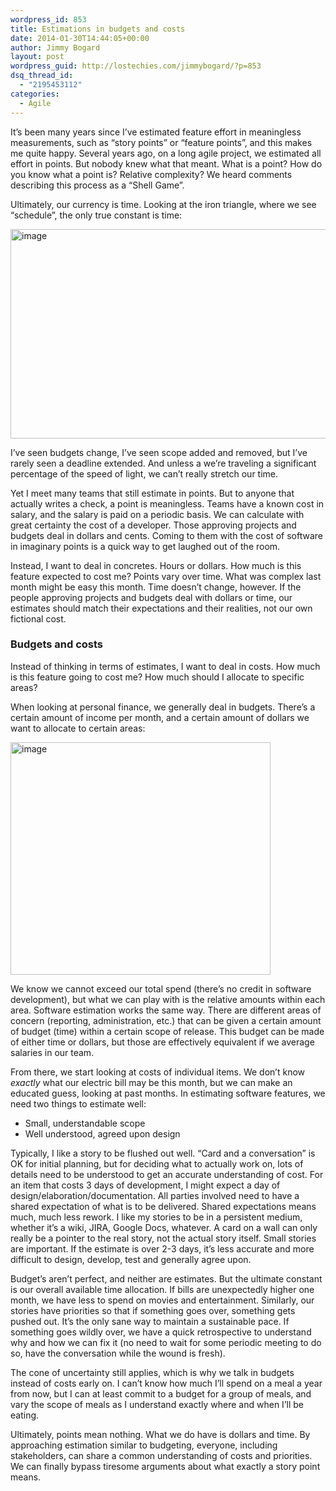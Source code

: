 ```yaml
---
wordpress_id: 853
title: Estimations in budgets and costs
date: 2014-01-30T14:44:05+00:00
author: Jimmy Bogard
layout: post
wordpress_guid: http://lostechies.com/jimmybogard/?p=853
dsq_thread_id:
  - "2195453112"
categories:
  - Agile
---
```

It’s been many years since I’ve estimated feature effort in meaningless measurements, such as “story points” or “feature points”, and this makes me quite happy. Several years ago, on a long agile project, we estimated all effort in points. But nobody knew what that meant. What is a point? How do you know what a point is? Relative complexity? We heard comments describing this process as a “Shell Game”.

Ultimately, our currency is time. Looking at the iron triangle, where we see “schedule”, the only true constant is time:

[<img style="border-top: 0px;border-right: 0px;border-bottom: 0px;padding-top: 0px;padding-left: 0px;border-left: 0px;padding-right: 0px" border="0" alt="image" src="https://lostechies.com/content/jimmybogard/uploads/2014/01/image_thumb.png" width="534" height="335" />](https://lostechies.com/content/jimmybogard/uploads/2014/01/image.png)

I’ve seen budgets change, I’ve seen scope added and removed, but I’ve rarely seen a deadline extended. And unless a we’re traveling a significant percentage of the speed of light, we can’t really stretch our time.

Yet I meet many teams that still estimate in points. But to anyone that actually writes a check, a point is meaningless. Teams have a known cost in salary, and the salary is paid on a periodic basis. We can calculate with great certainty the cost of a developer. Those approving projects and budgets deal in dollars and cents. Coming to them with the cost of software in imaginary points is a quick way to get laughed out of the room.

Instead, I want to deal in concretes. Hours or dollars. How much is this feature expected to cost me? Points vary over time. What was complex last month might be easy this month. Time doesn’t change, however. If the people approving projects and budgets deal with dollars or time, our estimates should match their expectations and their realities, not our own fictional cost.

### Budgets and costs

Instead of thinking in terms of estimates, I want to deal in costs. How much is this feature going to cost me? How much should I allocate to specific areas?

When looking at personal finance, we generally deal in budgets. There’s a certain amount of income per month, and a certain amount of dollars we want to allocate to certain areas:

[<img style="border-top: 0px;border-right: 0px;border-bottom: 0px;padding-top: 0px;padding-left: 0px;border-left: 0px;padding-right: 0px" border="0" alt="image" src="https://lostechies.com/content/jimmybogard/uploads/2014/01/image_thumb1.png" width="416" height="372" />](https://lostechies.com/content/jimmybogard/uploads/2014/01/image1.png)

We know we cannot exceed our total spend (there’s no credit in software development), but what we can play with is the relative amounts within each area. Software estimation works the same way. There are different areas of concern (reporting, administration, etc.) that can be given a certain amount of budget (time) within a certain scope of release. This budget can be made of either time or dollars, but those are effectively equivalent if we average salaries in our team.

From there, we start looking at costs of individual items. We don’t know _exactly_ what our electric bill may be this month, but we can make an educated guess, looking at past months. In estimating software features, we need two things to estimate well:

  * Small, understandable scope
  * Well understood, agreed upon design

Typically, I like a story to be flushed out well. “Card and a conversation” is OK for initial planning, but for deciding what to actually work on, lots of details need to be understood to get an accurate understanding of cost. For an item that costs 3 days of development, I might expect a day of design/elaboration/documentation. All parties involved need to have a shared expectation of what is to be delivered. Shared expectations means much, much less rework. I like my stories to be in a persistent medium, whether it’s a wiki, JIRA, Google Docs, whatever. A card on a wall can only really be a pointer to the real story, not the actual story itself. Small stories are important. If the estimate is over 2-3 days, it’s less accurate and more difficult to design, develop, test and generally agree upon.

Budget’s aren’t perfect, and neither are estimates. But the ultimate constant is our overall available time allocation. If bills are unexpectedly higher one month, we have less to spend on movies and entertainment. Similarly, our stories have priorities so that if something goes over, something gets pushed out. It’s the only sane way to maintain a sustainable pace. If something goes wildly over, we have a quick retrospective to understand why and how we can fix it (no need to wait for some periodic meeting to do so, have the conversation while the wound is fresh).

The cone of uncertainty still applies, which is why we talk in budgets instead of costs early on. I can’t know how much I’ll spend on a meal a year from now, but I can at least commit to a budget for a group of meals, and vary the scope of meals as I understand exactly where and when I’ll be eating.

Ultimately, points mean nothing. What we do have is dollars and time. By approaching estimation similar to budgeting, everyone, including stakeholders, can share a common understanding of costs and priorities. We can finally bypass tiresome arguments about what exactly a story point means.